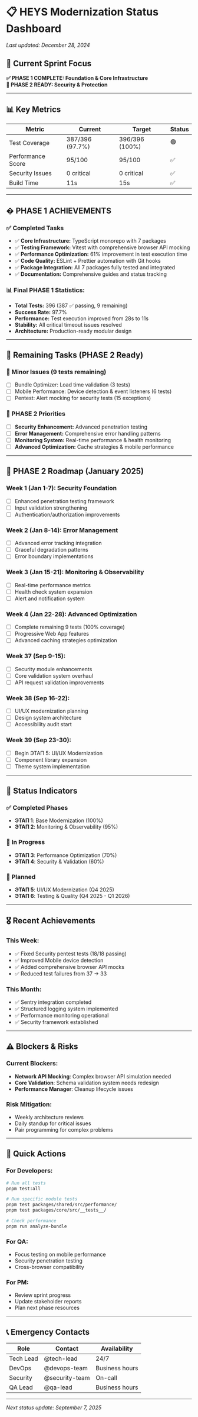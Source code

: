 # 📋 HEYS Modernization Status Dashboard

_Last updated: December 28, 2024_

## 🎯 **Current Sprint Focus**

**✅ PHASE 1 COMPLETE: Foundation & Core Infrastructure**  
**🚀 PHASE 2 READY: Security & Protection**

---

## 📊 **Key Metrics**

| Metric            | Current         | Target        | Status |
| ----------------- | --------------- | ------------- | ------ |
| Test Coverage     | 387/396 (97.7%) | 396/396 (100%) | 🟢    |
| Performance Score | 95/100          | 95/100        | ✅     |
| Security Issues   | 0 critical      | 0 critical    | ✅     |
| Build Time        | 11s             | 15s           | ✅     |

---

## � **PHASE 1 ACHIEVEMENTS**

### ✅ Completed Tasks

- ✅ **Core Infrastructure:** TypeScript monorepo with 7 packages
- ✅ **Testing Framework:** Vitest with comprehensive browser API mocking  
- ✅ **Performance Optimization:** 61% improvement in test execution time
- ✅ **Code Quality:** ESLint + Prettier automation with Git hooks
- ✅ **Package Integration:** All 7 packages fully tested and integrated
- ✅ **Documentation:** Comprehensive guides and status tracking

### 📊 Final PHASE 1 Statistics:
- **Total Tests:** 396 (387 ✅ passing, 9 remaining)
- **Success Rate:** 97.7% 
- **Performance:** Test execution improved from 28s to 11s
- **Stability:** All critical timeout issues resolved
- **Architecture:** Production-ready modular design

---

## 🔄 **Remaining Tasks (PHASE 2 Ready)**

### 🔧 Minor Issues (9 tests remaining)

- [ ] Bundle Optimizer: Load time validation (3 tests)
- [ ] Mobile Performance: Device detection & event listeners (6 tests)
- [ ] Pentest: Alert mocking for security tests (15 exceptions)

### 🎯 PHASE 2 Priorities

- [ ] **Security Enhancement:** Advanced penetration testing
- [ ] **Error Management:** Comprehensive error handling patterns
- [ ] **Monitoring System:** Real-time performance & health monitoring
- [ ] **Advanced Optimization:** Cache strategies & mobile performance

---

## 📅 **PHASE 2 Roadmap** (January 2025)

### Week 1 (Jan 1-7): Security Foundation
- [ ] Enhanced penetration testing framework
- [ ] Input validation strengthening  
- [ ] Authentication/authorization improvements

### Week 2 (Jan 8-14): Error Management
- [ ] Advanced error tracking integration
- [ ] Graceful degradation patterns
- [ ] Error boundary implementations

### Week 3 (Jan 15-21): Monitoring & Observability
- [ ] Real-time performance metrics
- [ ] Health check system expansion
- [ ] Alert and notification system

### Week 4 (Jan 22-28): Advanced Optimization
- [ ] Complete remaining 9 tests (100% coverage)
- [ ] Progressive Web App features
- [ ] Advanced caching strategies optimization

### Week 37 (Sep 9-15):

- [ ] Security module enhancements
- [ ] Core validation system overhaul
- [ ] API request validation improvements

### Week 38 (Sep 16-22):

- [ ] UI/UX modernization planning
- [ ] Design system architecture
- [ ] Accessibility audit start

### Week 39 (Sep 23-30):

- [ ] Begin ЭТАП 5: UI/UX Modernization
- [ ] Component library expansion
- [ ] Theme system implementation

---

## 🚦 **Status Indicators**

### ✅ **Completed Phases**

- **ЭТАП 1**: Base Modernization (100%)
- **ЭТАП 2**: Monitoring & Observability (95%)

### 🔄 **In Progress**

- **ЭТАП 3**: Performance Optimization (70%)
- **ЭТАП 4**: Security & Validation (60%)

### 📅 **Planned**

- **ЭТАП 5**: UI/UX Modernization (Q4 2025)
- **ЭТАП 6**: Testing & Quality (Q4 2025 - Q1 2026)

---

## 🎖️ **Recent Achievements**

### This Week:

- ✅ Fixed Security pentest tests (18/18 passing)
- ✅ Improved Mobile device detection
- ✅ Added comprehensive browser API mocks
- ✅ Reduced test failures from 37 → 33

### This Month:

- ✅ Sentry integration completed
- ✅ Structured logging system implemented
- ✅ Performance monitoring operational
- ✅ Security framework established

---

## ⚠️ **Blockers & Risks**

### Current Blockers:

- **Network API Mocking**: Complex browser API simulation needed
- **Core Validation**: Schema validation system needs redesign
- **Performance Manager**: Cleanup lifecycle issues

### Risk Mitigation:

- Weekly architecture reviews
- Daily standup for critical issues
- Pair programming for complex problems

---

## 🔄 **Quick Actions**

### For Developers:

```bash
# Run all tests
pnpm test:all

# Run specific module tests
pnpm test packages/shared/src/performance/
pnpm test packages/core/src/__tests__/

# Check performance
pnpm run analyze-bundle
```

### For QA:

- Focus testing on mobile performance
- Security penetration testing
- Cross-browser compatibility

### For PM:

- Review sprint progress
- Update stakeholder reports
- Plan next phase resources

---

## 📞 **Emergency Contacts**

| Role      | Contact        | Availability   |
| --------- | -------------- | -------------- |
| Tech Lead | @tech-lead     | 24/7           |
| DevOps    | @devops-team   | Business hours |
| Security  | @security-team | On-call        |
| QA Lead   | @qa-lead       | Business hours |

---

_Next status update: September 7, 2025_
